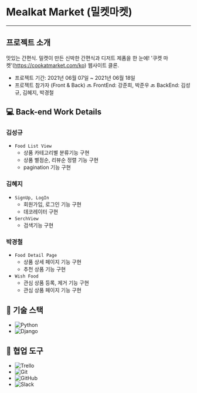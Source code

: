 # Mealkat Market (밀켓마켓)
---
##  프로젝트 소개
맛있는 간편식. 밀캣이 만든 신박한 간편식과 디저트 제품을 한 눈에!
'쿠켓 마켓'(https://cookatmarket.com/ko) 웹사이트 클론.

- 프로젝트 기간: 2021년 06월 07일 ~ 2021년 06월 18일
- 프로젝트 참가자 (Front & Back)
🔜 FrontEnd: 강준희, 박준우
🔙 BackEnd: 김성규, 김혜지, 박경철

## 💻 Back-end Work Details
### 김성규
- `Food List View`
    - 상품 카테고리별 분류기능 구현
    - 상품 별점순, 리뷰순 정렬 기능 구현
    - pagination 기능 구현

### 김혜지
- `SignUp, LogIn`
    - 회원가입, 로그인 기능 구현
    - 데코레이터 구현
- `SerchView`
    - 검색기능 구현

### 박경철
- `Food Detail Page`
    - 상품 상세 페이지 기능 구현
    - 추천 상품 기능 구현
- `Wish Food`
    - 관심 상품 등록, 제거 기능 구현
    - 관심 상품 페이지 기능 구현


## 🔧 기술 스택
- ![Python](https://img.shields.io/badge/Python-14354C?style=for-the-badge&logo=python&logoColor=white)
- ![Django](https://img.shields.io/badge/Django-092E20?style=for-the-badge&logo=django&logoColor=white)


## 🔧 협업 도구
- <img alt="Trello" src="https://img.shields.io/badge/Trello-%23026AA7.svg?&style=for-the-badge&logo=Trello&logoColor=white"/>
- <img alt="Git" src="https://img.shields.io/badge/git-%23F05033.svg?&style=for-the-badge&logo=git&logoColor=white"/>
- <img alt="GitHub" src="https://img.shields.io/badge/github-%23121011.svg?&style=for-the-badge&logo=github&logoColor=white"/>
- <img alt="Slack" src="https://img.shields.io/badge/Slack-4A154B?style=for-the-badge&logo=slack&logoColor=white" />
